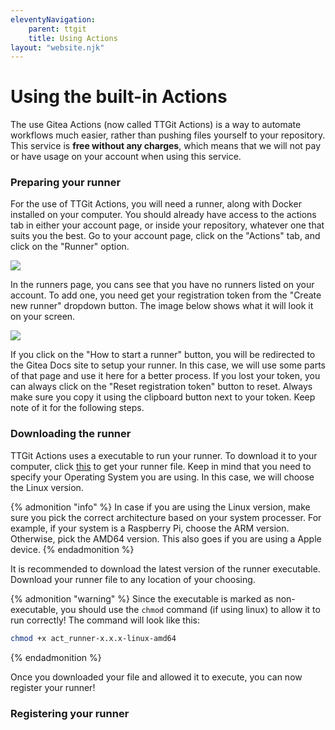 ```yaml
---
eleventyNavigation:
    parent: ttgit
    title: Using Actions
layout: "website.njk"
---
```


# Using the built-in Actions

The use Gitea Actions (now called TTGit Actions) is a way to automate workflows much easier, rather than pushing files yourself to your repository. This service is **free without any charges**, which means that we will not pay or have usage on your account when using this service.

### Preparing your runner

For the use of TTGit Actions, you will need a runner, along with Docker installed on your computer. You should already have access to the actions tab in either your account page, or inside your repository, whatever one that suits you the best. Go to your account page, click on the "Actions" tab, and click on the "Runner" option.


![](/images/Actions_runner1.PNG)

In the runners page, you cans see that you have no runners listed on your account. To add one, you need get your registration token from the "Create new runner" dropdown button. The image below shows what it will look it on your screen.

![](/images/Actions_runner2.PNG)

If you click on the "How to start a runner" button, you will be redirected to the Gitea Docs site to setup your runner. In this case, we will use some parts of that page and use it here for a better process. If you lost your token, you can always click on the "Reset registration token" button to reset. Always make sure you copy it using the clipboard button next to your token. Keep note of it for the following steps.

### Downloading the runner

TTGit Actions uses a executable to run your runner. To download it to your computer, click [this](https://dl.gitea.com/act\_runner/) to get your runner file. Keep in mind that you need to specify your Operating System you are using. In this case, we will choose the Linux version.

{% admonition "info" %}
In case if you are using the Linux version, make sure you pick the correct architecture based on your system processer. For example, if your system is a Raspberry Pi, choose the ARM version. Otherwise, pick the AMD64 version. This also goes if you are using a Apple device.
{% endadmonition %}

It is recommended to download the latest version of the runner executable. Download your runner file to any location of your choosing.

{% admonition "warning" %}
Since the executable is marked as non-executable, you should use the `chmod` command (if using linux) to allow it to run correctly! The command will look like this:

```bash
chmod +x act_runner-x.x.x-linux-amd64
```
{% endadmonition %}

Once you downloaded your file and allowed it to execute, you can now register your runner!

### Registering your runner